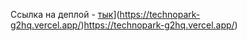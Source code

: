 Ссылка на деплой - [тык]([https://test-task-fl.vercel.app/)](https://technopark-g2hq.vercel.app/)https://technopark-g2hq.vercel.app/)
